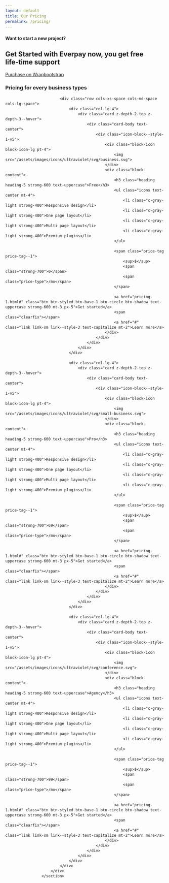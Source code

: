 ```yaml
---
layout: default
title: Our Pricing
permalink: /pricing/
---
```


<section class="slice-lg sct-color-1 holder-item holder-item-dark has-bg-cover bg-size-contain" style="background-image: url(/assets/images/backgrounds/png/img-1.png); background-position: center center;">
                        <div class="container container-sm d-flex align-items-center">
                            <div class="col">
                                <div class="row py-3 text-center justify-content-center">
                                    <div class="col-12 col-md-10">
                                        <h4 class="heading heading-sm c-gray-light text-uppercase mb-0">Want to start a new project?</h4>
                                        <span class="sd-1 sd-sm sd-thick-3px sd-center"></span>
                                        <h2 class="heading heading-2 line-height-1_8 strong-600 mt-3 animated" data-animation-in="fadeIn" data-animation-delay="400">
                                            Get Started with Everpay now, you get free<br>life-time support
                                        </h2>
                                        <a href="https://goo.gl/9BbH7R" target="_blank" class="btn btn-styled btn-base-1 btn-circle btn-shadow px-4 mt-5">Purchase on Wrapbootstrap</a>
                                    </div>
                                </div>
                            </div>
                        </div>
 </section>
 
 <section class="slice-lg sct-color-2 border-top border-bottom">
                        <div class="container">
                            <div class="section-title section-title--style-1 text-center">
                                <h3 class="section-title-inner heading-3 text-normal strong-600">
                                    Pricing for every business types
                                </h3>
                            </div>

                            <div class="row cols-xs-space cols-md-space cols-lg-space">
                                <div class="col-lg-4">
                                    <div class="card z-depth-2-top z-depth-3--hover">
                                        <div class="card-body text-center">
                                            <div class="icon-block--style-1-v5">
                                                <div class="block-icon block-icon-lg pt-4">
                                                    <img src="/assets/images/icons/ultraviolet/svg/business.svg">
                                                </div>
                                                <div class="block-content">
                                                    <h3 class="heading heading-5 strong-600 text-uppercase">Free</h3>
                                                    <ul class="icons text-center mt-4">
                                                        <li class="c-gray-light strong-400">Responsive design</li>
                                                        <li class="c-gray-light strong-400">One page layout</li>
                                                        <li class="c-gray-light strong-400">Multi page layout</li>
                                                        <li class="c-gray-light strong-400">Premium plugins</li>
                                                    </ul>

                                                    <span class="price-tag price-tag--1">
                                                        <sup>$</sup>
                                                        <span class="strong-700">0</span>
                                                        <span class="price-type">/mo</span>
                                                    </span>

                                                    <a href="pricing-1.html#" class="btn btn-styled btn-base-1 btn-circle btn-shadow text-uppercase strong-600 mt-3 px-5">Get started</a>
                                                    <span class="clearfix"></span>
                                                    <a href="#" class="link link-sm link--style-3 text-capitalize mt-2">Learn more</a>
                                                </div>
                                            </div>
                                        </div>
                                    </div>
                                </div>

                                <div class="col-lg-4">
                                    <div class="card z-depth-2-top z-depth-3--hover">
                                        <div class="card-body text-center">
                                            <div class="icon-block--style-1-v5">
                                                <div class="block-icon block-icon-lg pt-4">
                                                    <img src="/assets/images/icons/ultraviolet/svg/small-business.svg">
                                                </div>
                                                <div class="block-content">
                                                    <h3 class="heading heading-5 strong-600 text-uppercase">Pro</h3>
                                                    <ul class="icons text-center mt-4">
                                                        <li class="c-gray-light strong-400">Responsive design</li>
                                                        <li class="c-gray-light strong-400">One page layout</li>
                                                        <li class="c-gray-light strong-400">Multi page layout</li>
                                                        <li class="c-gray-light strong-400">Premium plugins</li>
                                                    </ul>

                                                    <span class="price-tag price-tag--1">
                                                        <sup>$</sup>
                                                        <span class="strong-700">69</span>
                                                        <span class="price-type">/mo</span>
                                                    </span>

                                                    <a href="pricing-1.html#" class="btn btn-styled btn-base-1 btn-circle btn-shadow text-uppercase strong-600 mt-3 px-5">Get started</a>
                                                    <span class="clearfix"></span>
                                                    <a href="#" class="link link-sm link--style-3 text-capitalize mt-2">Learn more</a>
                                                </div>
                                            </div>
                                        </div>
                                    </div>
                                </div>

                                <div class="col-lg-4">
                                    <div class="card z-depth-2-top z-depth-3--hover">
                                        <div class="card-body text-center">
                                            <div class="icon-block--style-1-v5">
                                                <div class="block-icon block-icon-lg pt-4">
                                                    <img src="/assets/images/icons/ultraviolet/svg/conference.svg">
                                                </div>
                                                <div class="block-content">
                                                    <h3 class="heading heading-5 strong-600 text-uppercase">Agency</h3>
                                                    <ul class="icons text-center mt-4">
                                                        <li class="c-gray-light strong-400">Responsive design</li>
                                                        <li class="c-gray-light strong-400">One page layout</li>
                                                        <li class="c-gray-light strong-400">Multi page layout</li>
                                                        <li class="c-gray-light strong-400">Premium plugins</li>
                                                    </ul>

                                                    <span class="price-tag price-tag--1">
                                                        <sup>$</sup>
                                                        <span class="strong-700">99</span>
                                                        <span class="price-type">/mo</span>
                                                    </span>

                                                    <a href="pricing-1.html#" class="btn btn-styled btn-base-1 btn-circle btn-shadow text-uppercase strong-600 mt-3 px-5">Get started</a>
                                                    <span class="clearfix"></span>
                                                    <a href="#" class="link link-sm link--style-3 text-capitalize mt-2">Learn more</a>
                                                </div>
                                            </div>
                                        </div>
                                    </div>
                                </div>
                            </div>
                        </div>
                    </section>
